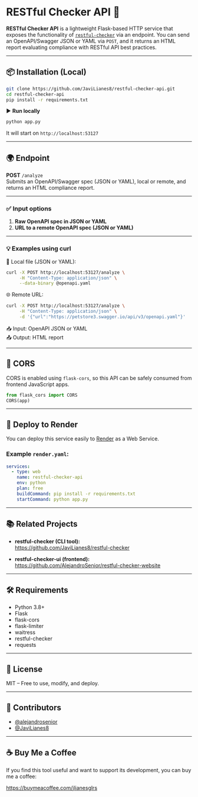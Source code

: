 # RESTful Checker API 🔎

**RESTful Checker API** is a lightweight Flask-based HTTP service that exposes the functionality of [`restful-checker`](https://pypi.org/project/restful-checker/) via an endpoint. You can send an OpenAPI/Swagger JSON or YAML via `POST`, and it returns an HTML report evaluating compliance with RESTful API best practices.

---

## 📦 Installation (Local)

```bash
git clone https://github.com/JaviLianes8/restful-checker-api.git
cd restful-checker-api
pip install -r requirements.txt
```

▶️ **Run locally**

```bash
python app.py
```

It will start on `http://localhost:53127`

---

## 🌍 Endpoint

**POST** `/analyze`  
Submits an OpenAPI/Swagger spec (JSON or YAML), local or remote, and returns an HTML compliance report.

---

### ✅ Input options

1. **Raw OpenAPI spec in JSON or YAML**
2. **URL to a remote OpenAPI spec (JSON or YAML)**

---

### 💡 Examples using curl

📄 Local file (JSON or YAML):
```bash
curl -X POST http://localhost:53127/analyze \
     -H "Content-Type: application/json" \
     --data-binary @openapi.yaml
```

🌐 Remote URL:
```bash
curl -X POST http://localhost:53127/analyze \
     -H "Content-Type: application/json" \
     -d '{"url":"https://petstore3.swagger.io/api/v3/openapi.yaml"}'
```

📥 Input: OpenAPI JSON or YAML  
📤 Output: HTML report

---

## 🔐 CORS

CORS is enabled using `flask-cors`, so this API can be safely consumed from frontend JavaScript apps.

```python
from flask_cors import CORS
CORS(app)
```

---

## 🚀 Deploy to Render

You can deploy this service easily to [Render](https://render.com/) as a Web Service.

### Example `render.yaml`:

```yaml
services:
  - type: web
    name: restful-checker-api
    env: python
    plan: free
    buildCommand: pip install -r requirements.txt
    startCommand: python app.py
```

---

## 📚 Related Projects

- **restful-checker (CLI tool):**  
  https://github.com/JaviLianes8/restful-checker

- **restful-checker-ui (frontend):**  
  https://github.com/AlejandroSenior/restful-checker-website

---

## 🛠 Requirements

- Python 3.8+
- Flask
- flask-cors
- flask-limiter
- waitress
- restful-checker
- requests

---

## 📄 License

MIT – Free to use, modify, and deploy.

---

## 👥 Contributors

- [@alejandrosenior](https://github.com/alejandrosenior)
- [@JaviLianes8](https://github.com/JaviLianes8)

---

## ☕ Buy Me a Coffee

If you find this tool useful and want to support its development, you can buy me a coffee:

https://buymeacoffee.com/jlianesglrs

